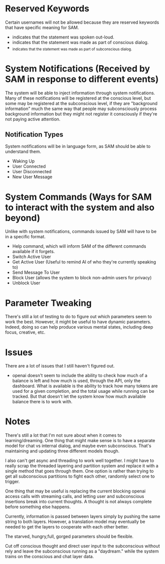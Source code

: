 # Reserved Keywords

Certain usernames will not be allowed because they are reserved keywords that have specific meaning for SAM.
- <VOICE> indicates that the statement was spoken out-loud.
- <CON> indicates that the statement was made as part of conscious dialog.
- <SUB> indicates that the statement was made as part of subconscious dialog.

# System Notifications (Received by SAM in response to different events)

The system will be able to inject information through system notifications. Many of these notifications will be registered at the conscious level, but some may be registered at the subconscious level, if they are "background information" much the same way that people may subconsciously process background information but they might not register it consciously if they're not paying active attention.

## Notification Types

System notifications will be in language form, as SAM should be able to understand them.

- Waking Up
- User Connected
- User Disconnected
- New User Message

# System Commands (Ways for SAM to interact with the system and also beyond)

Unlike with system notifications, commands issued by SAM will have to be in a specific format.

- Help command, which will inform SAM of the different commands available if it forgets.
- Switch Active User
- Get Active User (Useful to remind AI of who they're currently speaking to)
- Send Message To User
- Block User (allows the system to block non-admin users for privacy)
- Unblock User

# Parameter Tweaking

There's still a lot of testing to do to figure out which parameters seem to work the best. However, it might be useful to have dynamic parameters. Indeed, doing so can help produce various mental states, including deep focus, creative, etc.

# Issues

There are a lot of issues that I still haven't figured out.

- openai doesn't seem to include the ability to check how much of a balance is left and how much is used, through the API, only the dashboard. What is available is the ability to track how many tokens are used for a given completion, and the total usage while running can be tracked. But that doesn't let the system know how much available balance there is to work with.

# Notes

There's still a lot that I'm not sure about when it comes to learning/dreaming. One thing that might make sense is to have a separate model for chat vs internal dialog, and maybe even subconscious. That's maintaining and updating three different models though.

I also can't get async and threading to work well together. I might have to really scrap the threaded layering and partition system and replace it with a single method that goes through them. One option is rather than trying to get all subconscious partitions to fight each other, randomly select one to trigger.

One thing that may be useful is replacing the current blocking openai access calls with streaming calls, and letting user and subconscious insertions break into current thoughts. A thought is not always complete before something else happens.

Currently, information is passed between layers simply by pushing the same string to both layers. However, a translation model may eventually be needed to get the layers to cooperate with each other better.

The starved, hungry,full, gorged parameters should be flexible.

Cut off conscious thought and direct user input to the subconscious without rely and leave the subconscious running as a "daydream." while the system trains on the conscious and chat layer data.
